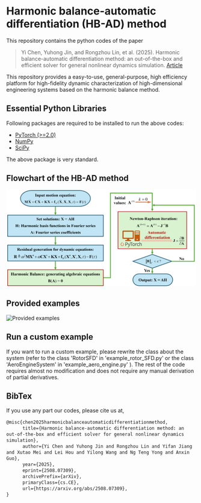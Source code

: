 # Harmonic balance-automatic differentiation (HB-AD) method

This repository contains the python codes of the paper
> Yi Chen, Yuhong Jin, and Rongzhou Lin, et al. (2025). Harmonic balance-automatic differentiation method: an out-of-the-box and efficient solver for general nonlinear dynamics simulation. [Article](https://arxiv.org/abs/2508.07309)

This repository provides a easy-to-use, general-purpose, high efficiency platform for high-fidelity dynamic characterization of high-dimensional engineering systems based on the harmonic balance method.

## Essential Python Libraries

Following packages are required to be installed to run the above codes:

+ [PyTorch (>=2.0)](https://pytorch.org/)
+ [NumPy](https://numpy.org/)
+ [SciPy](https://www.scipy.org/)

The above package is very standard.

## Flowchart of the HB-AD method

![Flowchart of the HB-AD method](https://github.com/shuizidesu/hb-ad/blob/main/images/framework.png)

## Provided examples

![Provided examples](https://github.com/shuizidesu/hb-ad/blob/main/images/examples.png)

## Run a custom example

If you want to run a custom example, please rewrite the class about the system (refer to the class 'RotorSFD' in 'example_rotor_SFD.py' or the class 'AeroEngineSystem' in 'example_aero_engine.py' ). The rest of the code requires almost no modification and does not require any manual derivation of partial derivatives.

## BibTex
If you use any part our codes, please cite us at,
```
@misc{chen2025harmonicbalanceautomaticdifferentiationmethod,
      title={Harmonic balance-automatic differentiation method: an out-of-the-box and efficient solver for general nonlinear dynamics simulation}, 
      author={Yi Chen and Yuhong Jin and Rongzhou Lin and Yifan Jiang and Xutao Mei and Lei Hou and Yilong Wang and Ng Teng Yong and Anxin Guo},
      year={2025},
      eprint={2508.07309},
      archivePrefix={arXiv},
      primaryClass={cs.CE},
      url={https://arxiv.org/abs/2508.07309}, 
}
```
